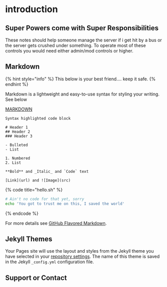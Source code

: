# introduction

## Super Powers come with Super Responsibilities

These notes should help someone manage the server if i get hit by a bus or the server gets crushed under something. To operate most of these controls you would need either admin/mod controls or higher.

## Markdown

{% hint style="info" %}
 This below is your best friend.... keep it safe.
{% endhint %}

Markdown is a lightweight and easy-to-use syntax for styling your writing. See below

[MARKDOWN](https://docs.discord.club/embedg/reference/markdown)

```text
Syntax highlighted code block

# Header 1
## Header 2
### Header 3

- Bulleted
- List

1. Numbered
2. List

**Bold** and _Italic_ and `Code` text

[Link](url) and ![Image](src)
```

{% code title="hello.sh" %}
```bash
# Ain't no code for that yet, sorry
echo 'You got to trust me on this, I saved the world'
```
{% endcode %}

For more details see [GitHub Flavored Markdown](https://guides.github.com/features/mastering-markdown/).



## Jekyll Themes

Your Pages site will use the layout and styles from the Jekyll theme you have selected in your [repository settings](https://github.com/nycgaybros/nycgaybros/settings). The name of this theme is saved in the Jekyll `_config.yml` configuration file.

## Support or Contact

